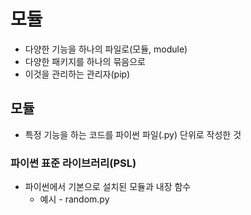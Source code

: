 # 모듈

- 다양한 기능을 하나의 파일로(모듈, module)
- 다양한 패키지를 하나의 묶음으로
- 이것을 관리하는 관리자(pip)



## 모듈

- 특정 기능을 하는 코드를 파이썬 파일(.py) 단위로 작성한 것



### 파이썬 표준 라이브러리(PSL)

- 파이썬에서 기본으로 설치된 모듈과 내장 함수
  - 예시 - random.py